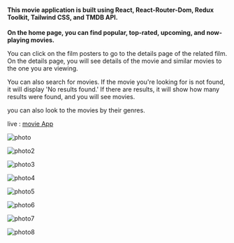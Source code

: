 #### This movie application is built using React, React-Router-Dom, Redux Toolkit, Tailwind CSS, and TMDB API.

**On the home page, you can find popular, top-rated, upcoming, and now-playing movies.**

You can click on the film posters to go to the details page of the related film. On the details page, you will see details of the movie and similar movies to the one you are viewing.

You can also search for movies. If the movie you're looking for is not found, it will display 'No results found.' If there are results, it will show how many results were found, and you will see movies.

you can also look to the movies by their genres.

live : [movie App](https://suayipemresozen-movie-app.netlify.app/)

![photo](https://lh3.googleusercontent.com/pw/ADCreHeiqpVyIMvQZeeUhyXDkmGH4uWOjwjZ26LfscLn1mjEYGNoZjqL83CZtWaidd6cbC1lQZ64xn4JFhK_bum7gUI2RiiS21wLiCVNHPhMxq09sHKqhxgIjUWW5D2FOzCV4vAmPKgpGMHzMkanK_PygTJTKLWMa-Rqp47nG4T6eFo6LkR4NuWVv5oHOJmlZ4_Q_J0AKXdpl82nUp9e5CN_ll9D545MWaeDGrR-1cPKJGNkIlkRxjnVwLCwqCOSxmu4XX0Uq0tAUbj3wO9GXGZxqlNqjAhbt6hcRHMiW9Lga2e9CLV7ZKY6z_DR74T5Lg06-E5ov6gR8LgH_v4ElJojVdzKc1-bmDZtV4Pkns3i-zDX_Xky-3yRulCl6dQLQozj5FkNMb3cM_LewA1c1HVzrIcJiS1E89Et8TS4_S1DI9jJaRvOlcRS5xVQ4fnM53eV4ze42FBjEEWILaG3UTc_2NiJxHDTnycpS2jvTKm-lAwV3vrJ2vDb2ZBFemBRe6OcDoNA6efWq9zaZzziwOCvcmojHC6jJT9SFIbBuogfhjNu59jq7rAt34uqBHdP3aPElC4erN7AQbuxptJRop5mV6H3cdThgEghMWLO7ErvyhmTaQ27GSPxc6drY7dRDyg_RsYKipjDNpNVU34Av0tleGj_1-scpx9DO5daEqcwWq10-eDYPPLXIXXfAOtqqr6H3txAiNWv8ewujL8AWLLmsi4EX3--0jm7fqFFPTFSGs2laCwnu8enRsE2PpjhFZvXHxZR9aAMRK_k_Go_O2WQ2Xo5F1Bc3rMgKIvr0KoWsSsNKxZoI9VM4pHQfVpBpnajsojEFIe6B5OOrj2903bcOMPLAOm2vqq8h3zzZ1FsLlOKOFksgKxlMtim52tXKYv2fo6MHIHCVT2D5P68K-rIrq8xaCpsVlypGGzIOFWhuoKlWDxMHI25xq02ErH0CVxx-FZnbDRq-0rr38KxAVb-adEC0_KLrg=w1919-h955-s-no-gm?authuser=0)

![photo2](https://lh3.googleusercontent.com/pw/ADCreHeWdFszJTqllWGQ6Nx4F2nUEoIyjEagBVxhJS-IMXhExCAIAjpgDhbT6jmdAJ-T3jtJdbMPn5A5fuOJ7gAs8U7J9xiXEIzZLchITjlIROkiSO_RGv0EPjS8mAILRV3-xrxPvlpAnaI91uz7aLH67eo2p8r-0ujY26H14JMMYrJy5jSKD7gQHRF97KKpSEQ_pJGbwoUJq2TiZrl0MqG5HfLK_jskuZp82oZHa9jLw25_fh_-z1eywN_I6DyAJRqqQjjOhmpoD1fN8Qe7CD2Sn5Utm8Q2-saCVCR70tZG0o4TIvWYIPVx6vLTwj7itl7MRfsvTcLV7GygcGl3GYbj7UL-zSVIguYr8_tM0GT0tSHWjQPsFnp4va0VJGIvcpD126k7h2xT_KCtbQhIo-UujBI6GxApjDk50KQgogkZ4HOAC5Ovm0pgvwp3M5sqmdqJ8UJVF9EvxbcCWBD-LFP5-L33qh4pXDd6i5cYHRrP101rt9VCfxTvkLxKzLJP1rqWfaGAJR9j-o6J8m-k-m1h-PV_N64mXjObDT2SwjH7dANaYC7sZQsUdAtlEWXp5RW8rcCLNFByA4QIQ08Xg1bPLlsKxd6MTxqyvSmuc5Vhw3P8hHUWau-fQns5CKkBMFE1JnPyh_NDxZW1SrAVot2FGDq6L7cpEQ9XEfZZcyuG9ighTbEPBvCKN2ZIpzlxgjv97QYYD2oYmkv-84utOG_HTV_zBA8D51q94Dt-JnZx2HtS2h0NhmLHTe9w8Y5YYh10Fn_tZKSXEnJw42LZHDaJ0xZ-cEd5Msq340uFpwtMeJDgxi-07t92JjFtzreXr-HZ_35oswt5hSiMGWYoGxcQhzMaAwns59moUvmAf9ySA1n_IBygEp3eMnt9WP44cCwPGcL1bNewe4MnPBY4sMvKdbKdB9cUJ081_Gmq1obFgOCQmn_S358lT5VjUVQZyU--7PC1he7MfDqlvCd3fmT1NHLsSKbGPA=w1920-h959-s-no-gm?authuser=0)

![photo3](https://lh3.googleusercontent.com/pw/ADCreHdIwVgTBa4eZzYJNIqw8SyC0qwCdO7aNEYVyL2mWQ_uA7yx5QChv8ZKA0SCVCCCQZbZlonFEoAzOdFbgi-t_eEJE93_oHuJF4EszjtV92ZqFUYYkwgHQAt855lZpwggQ3rAnVNfqlhby_1qgZE6RLa0WvweGljg6WST7Himlm6qBMx7VMIfdRvqnIOo9aLvjsGZsd2Remorredjpt9FcvL6DHvmXeQqw6K739l-X9ezbibtFQJ17faIQlqGd3SY_O2oq9YgLlvxY7ojK1Cu67VVEVLspx8LQwT-7-k5HDc_NArcwDVQQyolRcvgMaDm4L2SAOO5ExRNu_mIVuNaupDSTZnrBQu90gA_smEKpWkbFiSEr1EQzFWs5b0fwzUkIp3b5OvMT5j3rJy6zfBGX4JKq9WoaNpRyKZun-OP1NyK6HDcswhzlIjoTPOwRDGphBczE632NcWPPNpDUP220IgTxJBaX1sUJK05jGmHke9XFh4XTONVHvw6crHXL4SGdMR4mVgQasYJmdvIpy_18bTJvTlazsfReJ92GwUncpNonai6XB20YELbXDF818WOacsHgpWeNbkb2oHFOO0C8gsglYNaZRT11CITz_seeaEG06DzTtokMXQvqMDhOiM-dxsXmOKePUewWvCaUNHNx4U6Jgh7iF0-vptHRO8eawYgVJStUmrP_x_bSiPSnawUsOKCKWEmBiHAKheYvnwyF9iQhi71jumMiGp8jJ8OoiIvxIIXSlAYO5eP_JE35nmVBud6zCK6OJw2PZY41NNZpceeIBNiyPz2enb0mb-RLtowsahi9XplkcNOPI1FOdqmdSxRy7D8ImnmizpyoBqAbDQXUQmAdSGLZWaAjTgVzgv8fcPSiIePLX9wyzsw9n6avEMiJGrd5E_tJwdrRggIT8fWsxBtI2hMchQOeS9--QaCSK-ps_ArHyQHE7cPbvtxctvWYZoQ4SsiKXFZEBftWa9THB9nJg=w1920-h956-s-no-gm?authuser=0)

![photo4](https://lh3.googleusercontent.com/pw/ADCreHfyRVWunXeDqYjHGTTllM5gIGoy0DvTaEWogp_opNHBs01XmEaXmNJ6vuYoT84Tt4-YgUmaLw73diVL0g2rZG7FkfmNg3JyK_VkvL3SugNyIY2o8hFlGWmNSTVJtOLL_eWKd9Ow_PA1s8OFQOC03-urgEXbR5grRglK_u6PdFtoPV1UyP29lS0M2ZKK18Lzys5KJuU8qwAp1liNJMftklzpdvVqVXo7bw5rz628_hEiLbrGeKoik6y1zGtEy9btFeK0F9zD9SUCU8TPG8z_TBJf6rVANidKZ_YCb-1S7Tv77LQMOG-Vxh7rw_ESyrwAACMm5g9_0d_iZYku1ODDnepSoxMNRp6dUBNFRJIQNe9V7kkV2LpecBsFOHFiAwdd8QXdkHEpJN2WFGfA-Obhu41kvBoGtci32BrDZhIbxL0k_MMHocW2ytalscpw64DLI3H43ginfg89aY2v6k5G8VXSuER7NTu-d3TlAQn0nMSgdakUtvyyvE_9VIV3Y-v3iUqYXBTiFtQcDUSyBVuZf5kTgqYRpywXkk2bEbz5RuxHt6dXdxj8WVZKD3x2HtIY3zHuZJWcipGQkZpXnwLOyKHP7BofE073jkTVJaNZOWcWnjGyXTIeNkgjPuW4DX8suwYABVghp-UJKdYbQNkKPXiiUopAyWPez5_zsU5zZwMoyG3qc4p4h8Hv93ec8KZ9muaPU4GhAOKdL9SAqhRgxvLNJtkEh_5EAm0vSagkLf4K9I71OHQU0VKnE2lRRt2n3jYj0bBFgCPZoE2eBy0Ord2IMG8QV0fwahppNe5rLTchxKAaJ5i-tExJiHkiDjCeQkd9MVLRJDWB-_zw2k-fXG8JaVNMf2RHnouZb68Dcs_T2CYUE8flPU5phDAx-xU5BsboF_fjseR-zCuozAIOPHcRY2QNKZPDzPJmrWxLmEWcxZ2gAPJqiUVTzTCJWn4qMRqgHAgx6xQFhq2D7WAHW9bIlWRg0Q=w1920-h957-s-no-gm?authuser=0)

![photo5](https://lh3.googleusercontent.com/pw/ADCreHcV2baQt4iAg68xo004AO_wo-s4d7_vuE2obCMXmLwK_OfotAIZbluA_aN0wUUl5ihNbYhdq1rd6Rsm6XuQ15gtzlpECQ5LQbREsOULA1JjaZziDej7ZMXiZXVAaypPsLfguiQPQMtSBK00bGEFJLWEJjTi42sLSO6ZTxWktcMaX6cDQWbf1LwMlsONm5H1hSQ4_2eSoAb8Td3K8rODBqbjyDukTin-n33ZHs2U_sqb6TH2OP_cpx1PyH8qYksMSv_IA0ujW3ldlXutN2JNm52_Syi1Xqesbm2GaWPuB7d2-sim5oj_uAgKB00JXj5Pz4wmvuiuhvrYzg1B9JKNXfFBaXhiOt-wtnVk7EM95VGrWF6XoIJsdeWUgUL2zeab6sa05EAXuZTQyFpjgsfNFEziCLl45lSPbcTexGFZIXcX76MYLNDyi3W7MKA93Sex9_di4SfPjUYClrG-pg0Kcclp8sdX3pzQ88JDu-UidzP5tLlkgakID185cPEJO93HKyPkOK7tt0i26LoJIGnoKQPYqcPgOzFzAci8OrBOS0vftL6CqflDK9yuHbAWrR44GpiBkfliL2cj6qoE5htoZGmQl0V5Fbwbgz_Tcv3zWhjdXwCFAV3VfPnS7mr9v459aIf-wzhab2qJeVACUL5IgPsx_DWXTxR5KhrqAJ47zh6tejmW2V7gTd208FQnPlMEDu9iyYRXy__iCbtVQEETj-ipxk8nr2ntIP5U_c4gBkDY9yezhvpTAqmxd_4s74ssgndX6rGITad7xtIoUnfS85qvdvT9CanaAi7kT0g9Wecr_ghyJMe_40lHzHurREUhKNqAF4kcXZozXb5vcVKW2aDPfVcPofRd9kQwm3hcoEhkDMauSvM2v2gFb9bbLpJEMC0dX2s4lnWcmWuekvyDp4bwdfbTX3teueE-MRTz9Oklz_wt7XSy1jQL2iKbcYGBvJrfX_KznCxcQM6zHe4c47hpMnyeKA=w1920-h959-s-no-gm?authuser=0)

![photo6](https://lh3.googleusercontent.com/pw/ADCreHewcAD2f4QHxA4KrNqa8RQM1U6AMa-EJNVsJB5ptKq8T-T3-PQiZRs_qKmklkCZYOpnGp2OA7EmJbcgUQ1QnVlgJANch5UDQbmfxHpen4OU4nNyraQOsPuWd35vZFl473OqQXsb-CVHn7j4AIG9VnaQbzcSGbrqxXfDGPkLmC3dXObGqZiNEow6NIlj3aRSvgWACtk__f43suXJWAFtIoeuL6zEfWFqPK_GBs-TiPIU1DuG48dGpDIRKDWTndhY3K5gUIYB7tRcVR0djMQY9jC9uew4XcFUqNyodlAs-44KDnAH_PeW79Q8JZN7XIo7teiIksmx819KbNvsJuiAsf_SxkhfYjVEZmYV6f5LxMmiVBbdDXbeJEx_3QOWxgeAqw2a9GFTfPkwVAYQnY91Cjim46QACjaY4j98MDkJPhq8vvP8ggyBmO4JW_Wwr3SLLeZ4v7d6GPao4GJ_id4t4Zk7bobxUEMlOjJa0_Rz4HVW9RnLqOQfPRy5ZrZvqy_WLXKpaH6zl8rXUZkiRXdEJens5CaR1wpptEyJMbLoQ-_Fcol4Ie6-9KaIQXjo125lo8rpR1PBaXRZdVp9H0YEwaakYK4yQvdzXLYB1Nwcam-HCAEK9hGrPgTtURYnQ5vmMJGbZAtmBw78OMPRC29zDt6TSiA2X9-llwjMakyC8FiUAKNTgkPqod5kWSvrEScPWEs0xzWnGrXjO1zZP2hN4Joh2-mmPCw8RrfoZu_blasSAmP75Ups9pyZDkk97K04aGo6JXuA0pjxjAFbYofUUZsmtnJLR2qxCsca1Z0cDzRDbVvnhTyWD5uRY2f23sG4fRQvpn6U9BjmuVIc23w0yPKoWC-oderyGwivimworfZz6cV4085Y896XDxwX0matUIwbI3HeVETpXQuYMyQW7-wOiBstJHpf-2prCqnctSrKrorc3uouoT_QI0oxUXrt--T54sOZibyUq8bFkS6H7aP3qW-LRA=w1920-h956-s-no-gm?authuser=0)

![photo7](https://lh3.googleusercontent.com/pw/ADCreHfQH8qG8vXQBlfEBBvdmoYhFq_lHDxNp9xqLr4CGlTQC4oSm8OePX7jrYnjWHZCJYAkN0tsFiEB1KSMen3DpKed_jJYxk7SLTyIZ6JWIcXHxnU7p3EHwX1oEI78QlcSOxwipMAEzMQcYxKDlWlqGbClPcqhYruMF12gcHfXY31UTCJ8cbfwjTPExhzcTh1_a6rtjmkbYe5qafLkM3AfEyYfgWDnxgC0dp8SKXD7glCpI91UVQ-z49mA5wJn0uji8I7-lnNFoec33pQo_oxA_UFdSctk20qVVaY5wOkh44T1toQKLh8Vijm2SVhoDSL2Nys3AfyhWuBdZRUPr7LGj6UeLR-LAWQNB8AaodvxPrvpbHR4NzX14mzeNq4kcv8vmp3DYgYSEJz-aMN77aiciuj4DnyeNPTuY7W6Duju3kbdWA4Zhfy2fcP3m9CzHMj7rBmGZyv-oW5gT6__nbyMBrjJxaYkoTRTJDHm75GAM9QD1P_bPM4q_eBCXh7m4YJaaOwkhJD5kDXk1Yf7XICaCT26X0OmbTB5b-OphLa408HM07hNDiP8jJXyX2ISWmRZ8DcllKsfTbT4-rk8ECTITuotgn5y9f4VuAT9jBSADkRafUrPJEHNPvGWi0Veok_XIRns9TQxOcqqEuZfjYRDt0lKcJZzrS0zJkmF7HgJ6PPxyYLzsfECpTmLH40HxllkaJbqauQorhJ9N0P_V2LyxCT7TMML4_f7_AsuBzVISKW8yqWdRc9Yp2I3PnJ3u39V0hs2JlsIHsvWBPRwOSH91G5Q0Axn1nBjXJH6s7nzNQ7CEUKxWszOSmoRi988c7ejFiSmeOdEAkzRYVK6AXA_FK0HF_hBE0PmbrKZc-XWm4J5LF8Jk-Z59sjl60_Y5gKcqxrASIYua5XHzYmn07L9HPDhDR7OLjGbnasHRruLd3RvHb4RfglF81MRfQZ3gtdInfV3wJVMF3Gk7p58QmaXukYZSYJdpQ=w1920-h949-s-no-gm?authuser=0)

![photo8](https://lh3.googleusercontent.com/pw/ADCreHdcyQ4OY4LSsTPg8zx38-3JRr9lFWUvmy_l_23xrLz5zLzDSr-gjSj2oZY-CpWYy0IkSEshGald-J2uHWFsJdCi7oL4sL1-iaymscSL9_6XO1nsSLlxT0RU8bFYyOqjEuzUeAzkYQKUtzNmavyedHxrV_ez6wmefqdFCxuThaoXmNWUtFw9dVfyL6DFeOFkyS3kZ4HSExjDwd3R4W1pl4gmxg9qMLjab8eyo4F_6hPJEgkFFL9HYnXChb0ia4cZ4uDhwMjhNt779ZIbq6vtGX16Ef0LBCePib4y0ih14baHgzDYEYw-kKOk8ggs99NICLUh5KePxXO7y3NalTEVhvJBSwayDNXLDkhBiXThHP6dzF3J5vO-cQ1uUIern2FQVSjDodcnWOKsmCWaqrxFhh4TCXigd_JULHs6UO2XpoUKLhkWRGWQWub-B3pzgl12VzXIoOryGCV9Wc6aCwI1ZxGEzqOIERQHIBJeh-WhI5pYLSIqnk2AnTF99V5vEPFJ2Y6apRnnTvXrcgzBD9VkKWM_XqNlFeZdRG70_TDMbhNpp-pVLY7htEsQUUEMLYdFjQbA3uWpNaxVyc5bJfSGiGCU2jLz8c47jQUVtDVyrRL8vTD3x0IaQmHjJUvGfUjTW8PzmIapckPZlMWfODjHx8oqY1YLIeBMIHkzLZG_dwxUnbpGWwc26L4C-DXk5H5548-x6MoaKB2Jd-vBnGJGjYK1NrtY-RLMatoeLyaQbCqumiHG_ouUtnXXFryeldNTMkI-6T1YLr82GPFf06e2cCAhw3mxdwgy9uSfM34xjSl8hKXXpw7Tae-s72_YnNpBlsKGZbDlm3-7i3-T23DmQk1kdWOQThbsrh3YdBRip4S6Gjf6xFl9UxgshKXURunorb7OIWfvjNxWb9vOG8pgrxho4D4nwplgwMz-Z958KvPpREaxP1Z8tuLNbKdVJQYmvRlLe7TzcmodhhGwmadmZaK_tY-I2Q=w472-h743-s-no-gm?authuser=0)
